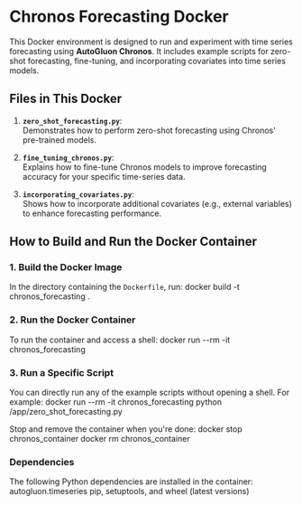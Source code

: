 # Chronos Forecasting Docker

This Docker environment is designed to run and experiment with time series forecasting using **AutoGluon Chronos**. It includes example scripts for zero-shot forecasting, fine-tuning, and incorporating covariates into time series models.

## Files in This Docker

1. **`zero_shot_forecasting.py`**:  
   Demonstrates how to perform zero-shot forecasting using Chronos' pre-trained models.

2. **`fine_tuning_chronos.py`**:  
   Explains how to fine-tune Chronos models to improve forecasting accuracy for your specific time-series data.

3. **`incorporating_covariates.py`**:  
   Shows how to incorporate additional covariates (e.g., external variables) to enhance forecasting performance.

## How to Build and Run the Docker Container

### 1. Build the Docker Image
In the directory containing the `Dockerfile`, run:
docker build -t chronos_forecasting .

### 2. Run the Docker Container
To run the container and access a shell:
docker run --rm -it chronos_forecasting

### 3. Run a Specific Script
You can directly run any of the example scripts without opening a shell. For example:
docker run --rm -it chronos_forecasting python /app/zero_shot_forecasting.py

Stop and remove the container when you're done:
docker stop chronos_container
docker rm chronos_container

### Dependencies
The following Python dependencies are installed in the container:
autogluon.timeseries
pip, setuptools, and wheel (latest versions)